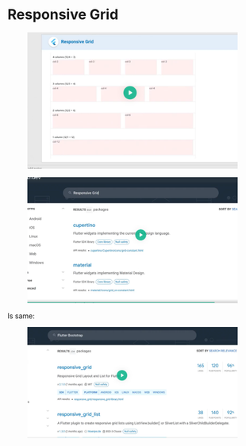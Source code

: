 # Responsive Grid

<figure><img src="../../../.gitbook/assets/image (18).png" alt=""><figcaption></figcaption></figure>

<figure><img src="../../../.gitbook/assets/image (19).png" alt=""><figcaption></figcaption></figure>



Is same:

<figure><img src="../../../.gitbook/assets/image (20).png" alt=""><figcaption></figcaption></figure>
